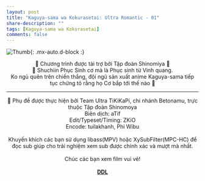 ```yaml
---
layout: post
title: "Kaguya-sama wa Kokurasetai: Ultra Romantic - 01"
share-description: ""
tags: [Kaguya-sama wa Kokurasetai]
comments: false
---
```


![Thumb](https://tpn-team.github.io/assets/img/kaguya-s3-01.jpg){: .mx-auto.d-block :}
<center>
💓 Chương trình được tài trợ bởi Tập đoàn Shinomiya 💓<br>
💓 Shuchiin Phục Sinh cơ mà là Phục sinh từ Vinh quang.<br>
Ko ngủ quên trên chiến thắng, đội ngũ sản xuất anime Kaguya-sama tiếp tục chứng tỏ rằng họ Cơ bắp tới thế nào 💪<br>

<hr>

💓 Phụ đề được thực hiện bởi Team Ultra TiKiKaPi, chi nhánh Betonamu, trực thuộc Tập đoàn Shinomoya <br>
Biên dịch: aTif <br>
Edit/Typeset/Timing: ZKiO <br>
Encode: tuilakhanh, Phi Wibu <br><br>
Khuyến khích các bạn sử dụng libass(MPV) hoặc XySubFilter(MPC-HC) để đọc sub giúp cho trải nghiệm xem sub được chính xác và mượt mà nhất. <br><br>
Chúc các bạn xem film vui vẻ!<br><br>
<b><a href="https://github.com/TPN-Team/TPN-Team-DDL/blob/master/Kaguya%20S3.md">DDL</a></b> <br>
</center>
<!-- excerpt-end -->

